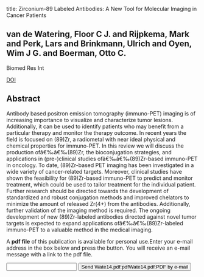title: Zirconium-89 Labeled Antibodies: A New Tool for Molecular Imaging in Cancer Patients

## van de Watering, Floor C J. and Rijpkema, Mark and Perk, Lars and Brinkmann, Ulrich and Oyen, Wim J G. and Boerman, Otto C.
Biomed Res Int

<a href="https://doi.org/10.1155/2014/203601">DOI</a>

## Abstract
Antibody based positron emission tomography (immuno-PET) imaging is of increasing importance to visualize and characterize tumor lesions. Additionally, it can be used to identify patients who may benefit from a particular therapy and monitor the therapy outcome. In recent years the field is focused on (89)Zr, a radiometal with near ideal physical and chemical properties for immuno-PET. In this review we will discuss the production ofâ€‰â€‰(89)Zr, the bioconjugation strategies, and applications in (pre-)clinical studies ofâ€‰â€‰(89)Zr-based immuno-PET in oncology. To date, (89)Zr-based PET imaging has been investigated in a wide variety of cancer-related targets. Moreover, clinical studies have shown the feasibility for (89)Zr-based immuno-PET to predict and monitor treatment, which could be used to tailor treatment for the individual patient. Further research should be directed towards the development of standardized and robust conjugation methods and improved chelators to minimize the amount of released Zr(4+) from the antibodies. Additionally, further validation of the imaging method is required. The ongoing development of new (89)Zr-labeled antibodies directed against novel tumor targets is expected to expand applications ofâ€‰â€‰(89)Zr-labeled immuno-PET to a valuable method in the medical imaging.

A <b>pdf file</b> of this publication is available for personal use.Enter your e-mail address in the box below and press the button. You will receive an e-mail message with a link to the pdf file.
<form action="sender.php">  <input type="text" name="email">  <input type="submit" value="Send Wate14.pdf:pdfWate14.pdf:PDF by e-mail"></form>
